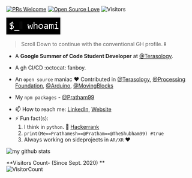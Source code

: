 [![PRs Welcome](https://img.shields.io/badge/PRs-welcome-brightgreen.svg?style=flat&logo=github)](https://github.com/theshubham99)
[![Open Source Love](https://badges.frapsoft.com/os/v2/open-source.svg?v=103)](https://github.com/theshubham99)
<img alt="Visitors" src="https://komarev.com/ghpvc/?username=theshubham99&style=flat&labelColor=black&logo=github&label=PROFILE+VIEWS&color=29bf12"/>

![](https://github.com/TheShubham99/TheShubham99/blob/master/whoami.gif)  

> Scroll Down to continue with the conventional GH profile. :arrow_double_down:
- A **Google Summer of Code Student Developer** at [@Terasology](https://github.com/MovingBlocks).
- A gh CI/CD :octocat: fanboy.
- An `open source` maniac :heart: Contributed in [@Terasology](https://github.com/MovingBlocks), [@Processing Foundation](https://github.com/processing), [@Arduino](https://github.com/arduino-libraries), [@MovingBlocks](https://github.com/MovingBlocks)

- My `npm packages` - [@Pratham99](https://www.npmjs.com/~pratham99)

<!--
- 💬 Ask me about 
  - **Web** - React, Django, Sass, Progressive Web Apps, GraphQL, WebXR.
  - **Serverside** - Node/Express (js), Django (python), PHP web-services. 
  - **Mobile** - Android Native Development,  Mobile AR/VR, Flutter.
  - **Databases** - SQL, MongoDB, Firebase Realtime Database.
  - **Other Tech^s and Tools** - Appscript, DialogueFlow, Flutter, Amazon Alexa.
  - **CI/CD** - :octocat: Github Actions, Github Apps. 
-->

- 📫 How to reach me: [LinkedIn](https://www.linkedin.com/in/prathamesh-sahasrabhojane/), [Website](https://prathamesh.me)
- ⚡ Fun fact(s): 
    1. I think in `python`. :snake: [Hackerrank](https://www.hackerrank.com/ssahasrabhojane)    
    2. ```print(Me==Prathamesh==@Pratham==@TheShubham99) #true```
    3. Always working on sideprojects in `AR/XR` :heart:

![my github stats](https://github-readme-stats.vercel.app/api?username=theshubham99&show_icons=true&title_color=fff&icon_color=79ff97&text_color=9f9f9f&bg_color=151515)

**Visitors Count- (Since Sept. 2020) **  
![VisitorCount](https://profile-counter.glitch.me/{theshubham99}/count.svg)
